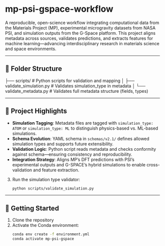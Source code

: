 
# mp-psi-gspace-workflow

A reproducible, open-science workflow integrating computational data from the Materials Project (MP), experimental microgravity datasets from NASA PSI, and simulation outputs from the G-Space platform. This project aligns metadata across sources, validates predictions, and extracts features for machine learning—advancing interdisciplinary research in materials science and space environments.

---

## 📁 Folder Structure
├── scripts/            # Python scripts for validation and mapping
│   ├── validate_simulation.py  # Validates simulation_type in metadata
│   └── validate_metadata.py    # Validates full metadata structure (fields, types)

---

## 🧠 Project Highlights

- **Simulation Tagging**: Metadata files are tagged with `simulation_type: ATOM` or `simulation_type: ML` to distinguish physics-based vs. ML-based simulations.
- **Schema Evolution**: YAML schema in `schemas/v2.1/` defines allowed simulation types and supports future extensibility.
- **Validation Logic**: Python script reads metadata and checks conformity against schema—ensuring consistency and reproducibility.
- **Integration Strategy**: Aligns MP’s DFT predictions with PSI’s experimental outputs and G-SPACE’s hybrid simulations to enable cross-validation and feature extraction.
3. Run the simulation type validator:
   ```bash
   python scripts/validate_simulation.py
---

## 🚀 Getting Started

1. Clone the repository
2. Activate the Conda environment:
   ```bash
   conda env create -f environment.yml
   conda activate mp-psi-gspace
